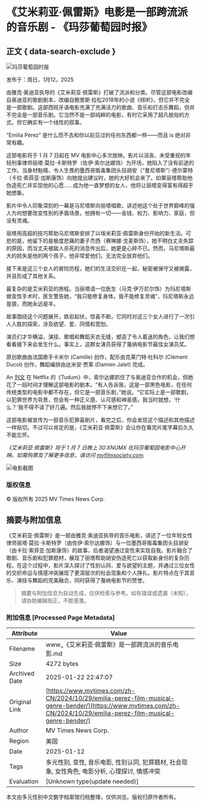 # 《艾米莉亚·佩雷斯》电影是一部跨流派的音乐剧 - 《玛莎葡萄园时报》

## 正文 { data-search-exclude }


![玛莎葡萄园时报](https://www.mvtimes.com/mvt/uploads/2017/11/logo_mobile.png?x76679)

发布于：周日，1月12，2025  

由雅克·奥迪亚执导的《艾米莉亚·佩雷斯》打破了流派和分类。尽管这部电影改编自奥迪亚的歌剧剧本，改编自鲍里斯·拉松2018年的小说《倾听》，但它并不完全是一部歌剧。这部西班牙语电影充满了充满活力的歌曲、音乐和打击乐舞蹈，但并不完全是一部音乐剧。它当然不是一部纯粹的电影，有时它采用了超凡脱俗的方式，但它确实有一个线性的叙事。

“Emilia Pérez” 是什么而不去和你以前见过的任何东西都一样——而且 is 绝对非常有趣。

这部电影将于 1 月 7 日起在 MV 电影中心多次放映。影片以沮丧、未受重视的年轻刑事律师丽塔·莫拉·卡斯特罗（佐伊·索尔达娜饰）为开场，她陷入了没有前途的工作。当身材魁梧、令人生畏的墨西哥贩毒集团头目胡安（“曼尼塔斯”）·德尔蒙特（卡拉·索菲亚·加斯康饰）向她提出建议时，她的大好机会来了。如果丽塔帮助他伪造死亡并实现他的心愿……成为他一直梦想的女人，他将让丽塔变得富有得超乎她想象。

影片中令人印象深刻的一幕是马尼塔斯向丽塔唱歌，讲述他这个处于世界巅峰的强人为何想要改变性别的矛盾场景。他拥有一切——金钱、权力、影响力、家庭，但没有灵魂。

丽塔用高超的技巧帮助马尼塔斯安排了以埃米莉亚·佩雷斯身份开始的新生活。可悲的是，他留下的是极度悲痛的妻子杰西（赛琳娜·戈麦斯饰），她不明白丈夫失踪的原因，而当丈夫被敌人杀死的消息传出后，她更是心碎不已。然而，马尼塔斯最大的损失是他的两个孩子，他非常爱他们，无法完全放弃他们。

接下来是这三个女人的冒险历程，她们的生活交织在一起，秘密被保守又被揭露，并且形成了其他关系。

最复杂的是艾米莉亚的旅程。当丽塔请一位医生（马克·伊万尼尔饰）为玛尼塔斯做变性手术时，医生警告她，“我只能修复身体。我不能修复灵魂”，玛尼塔斯永远是狼，而她永远是羊。

故事围绕这个问题展开，跌宕起伏，惊喜不断。它同时对这三个女人进行了一次引人入胜的探索，涉及欲望、爱、同情和宽恕。

演员们才华横溢，演技、歌唱和舞蹈天衣无缝，塑造了令人着迷的角色，让我们想看看接下来会发生什么。事实上，这群女演员获得了戛纳电影节最佳女演员奖。

原创歌曲由法国歌手卡米尔 (Camille) 创作，配乐由克莱门特·杜科尔 (Clément Ducol) 创作，舞蹈编排由达米安·贾莱 (Damien Jalet) 完成。

An [刊文](https://www.netflix.com/tudum/articles/emilia-perez-plot-cast-release-date) 在 Netflix 的《Tudum》中，索尔达娜抓住了与奥迪亚合作的机会，但她花了一段时间才理解这部电影的剧本。“有人告诉我，这是一部黑色电影，在任何传统类型的电影中都不存在，但它是一部音乐剧，”她说。“它实际上是一部歌剧，以犯罪世界为背景，但会有一种正义感、认可感和神圣感。我当时就想，‘什么？’我不得不读了好几遍。然后我就停不下来想它了。”

这部电影被宣传为一部音乐犯罪喜剧片，看完之后，你会发现这个描述和其他描述一样贴切。不过可以肯定的是，《艾米莉亚·佩雷斯》会让你在看完片尾字幕后久久不能忘怀。

_《艾米莉亚·佩雷斯》将于 1 月 7 日晚上 30:XNUMX 在玛莎葡萄园电影中心开映。如需购票及了解更多信息，请访问_ [_mvfilmsociety.com_](https://mvfilmsociety.com/2024/10/emilia-perez/)_._

![电影截图](https://www.mvtimes.com/mvt/uploads/2024/10/film-emilia-perez-1.jpg?x76679)

### 版权信息
© 版权所有 2025 MV Times News Corp.
<!-- tcd_original_link https://www.mvtimes.com/zh-CN/2024/10/29/emilia-perez-film-musical-genre-bender/ -->


## 摘要与附加信息

<!-- tcd_abstract -->
《艾米莉亚·佩雷斯》是一部由雅克·奥迪亚执导的音乐电影，讲述了一位年轻女性律师丽塔·莫拉·卡斯特罗（由佐伊·索尔达娜饰）与一位墨西哥贩毒集团头目胡安（由卡拉·索菲亚·加斯康饰）的故事，后者渴望通过变性来实现自我。影片融合了歌剧、音乐剧和犯罪题材，展现了丽塔帮助胡安伪造死亡以获取新身份的复杂历程。在这个过程中，影片深入探讨了性别认同、爱与欲望的主题，并通过三位女性的交织命运与情感冲突展现了更深层次的社会现象和个人挣扎。影片特点在于其音乐、演技与舞蹈的完美融合，同时获得了戛纳电影节的赞誉。
<!-- tcd_abstract_end -->

> 摘要与附加信息为自动生成，仅供检索与参考。如有错误或遗漏（未知），请协助编辑指正，不胜感激。

### 附加信息 [Processed Page Metadata]

| Attribute       | Value                                  |
|-----------------|----------------------------------------|
| Filename        | www_《艾米莉亚·佩雷斯》是一部跨流派的音乐电影.md                             |
| Size            | 4272 bytes                           |
| Archived Date   | 2025-01-22 22:47:07                             |
| Original Link   | [https://www.mvtimes.com/zh-CN/2024/10/29/emilia-perez-film-musical-genre-bender/](https://www.mvtimes.com/zh-CN/2024/10/29/emilia-perez-film-musical-genre-bender/)                       |
| Author          | MV Times News Corp.                               |
| Region          | 美国                               |
| Date            | 2025-01-12                                 |
| Tags            | 多元性别, 变性, 音乐电影, 性别认同, 犯罪题材, 社会现象, 女性角色, 电影分析, 心理探讨, 情感冲突                                 |
| Evaluation            | [Unknown type(update needed)]                                 |
<!-- tcd_table_end -->

本文由多元性别中文数字档案馆归档整理，仅供浏览。版权归原作者所有。

